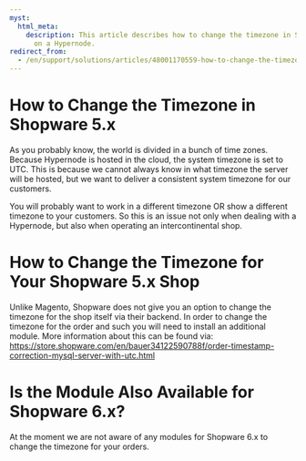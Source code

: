 ```yaml
---
myst:
  html_meta:
    description: This article describes how to change the timezone in Shopware 5.x
      on a Hypernode.
redirect_from:
  - /en/support/solutions/articles/48001170559-how-to-change-the-timezone-in-shopware-5-x/
---
```


<!-- source: https://support.hypernode.com/en/support/solutions/articles/48001170559-how-to-change-the-timezone-in-shopware-5-x/ -->

# How to Change the Timezone in Shopware 5.x

As you probably know, the world is divided in a bunch of time zones. Because Hypernode is hosted in the cloud, the system timezone is set to UTC. This is because we cannot always know in what timezone the server will be hosted, but we want to deliver a consistent system timezone for our customers.

You will probably want to work in a different timezone OR show a different timezone to your customers. So this is an issue not only when dealing with a Hypernode, but also when operating an intercontinental shop.

# How to Change the Timezone for Your Shopware 5.x Shop

Unlike Magento, Shopware does not give you an option to change the timezone for the shop itself via their backend. In order to change the timezone for the order and such you will need to install an additional module. More information about this can be found via: <https://store.shopware.com/en/bauer34122590788f/order-timestamp-correction-mysql-server-with-utc.html>

# Is the Module Also Available for Shopware 6.x?

At the moment we are not aware of any modules for Shopware 6.x to change the timezone for your orders.
